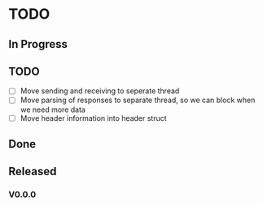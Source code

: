 # TODO

## In Progress

## TODO

- [ ] Move sending and receiving to seperate thread
- [ ] Move parsing of responses to separate thread, so we can block when we need more data
- [ ] Move header information into header struct

## Done

## Released

### V0.0.0
